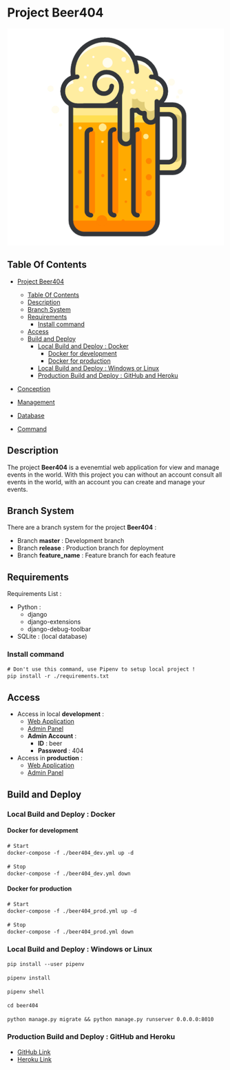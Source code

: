 # Project Beer404

![Icon](./icon.png)

## Table Of Contents

- [Project Beer404](#project-beer404)
  - [Table Of Contents](#table-of-contents)
  - [Description](#description)
  - [Branch System](#branch-system)
  - [Requirements](#requirements)
    - [Install command](#install-command)
  - [Access](#access)
  - [Build and Deploy](#build-and-deploy)
    - [Local Build and Deploy : Docker](#local-build-and-deploy--docker)
      - [Docker for development](#docker-for-development)
      - [Docker for production](#docker-for-production)
    - [Local Build and Deploy : Windows or Linux](#local-build-and-deploy--windows-or-linux)
    - [Production Build and Deploy : GitHub and Heroku](#production-build-and-deploy--github-and-heroku)

- [Conception](./concept/README.md)
- [Management](./manage/task.md)
- [Database](./doc/database.md)
- [Command](./doc/command.md)

## Description

The project **Beer404** is a evenemtial web application for view and manage events in the world. With this project you can without an account consult all events in the world, with an account you can create and manage your events.

## Branch System

There are a branch system for the project **Beer404** :

- Branch **master** : Development branch
- Branch **release** : Production branch for deployment
- Branch **feature_name** : Feature branch for each feature

## Requirements

Requirements List :

- Python :
  - django
  - django-extensions
  - django-debug-toolbar
- SQLite : (local database)

### Install command

    # Don't use this command, use Pipenv to setup local project !
    pip install -r ./requirements.txt

## Access

- Access in local **development** :
  - [Web Application](http://localhost:8010)
  - [Admin Panel](http://localhost:8010/admin)
  - **Admin Account** :
    - **ID** : beer
    - **Password** : 404
- Access in **production** :
  - [Web Application](https://beer404.herokuapp.com/)
  - [Admin Panel](https://beer404.herokuapp.com/admin)

## Build and Deploy

### Local Build and Deploy : Docker

#### Docker for development

    # Start
    docker-compose -f ./beer404_dev.yml up -d

    # Stop
    docker-compose -f ./beer404_dev.yml down

#### Docker for production

    # Start
    docker-compose -f ./beer404_prod.yml up -d

    # Stop
    docker-compose -f ./beer404_prod.yml down

### Local Build and Deploy : Windows or Linux

    pip install --user pipenv

    pipenv install

    pipenv shell

    cd beer404

    python manage.py migrate && python manage.py runserver 0.0.0.0:8010

### Production Build and Deploy : GitHub and Heroku

- [GitHub Link](https://github.com/Fantome071/beer404)
- [Heroku Link](https://github.com/Fantome071/beer404)
